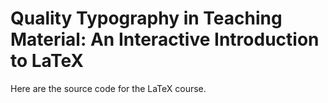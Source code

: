 # Quality Typography in Teaching Material: An Interactive Introduction to LaTeX

Here are the source code for the LaTeX course.
